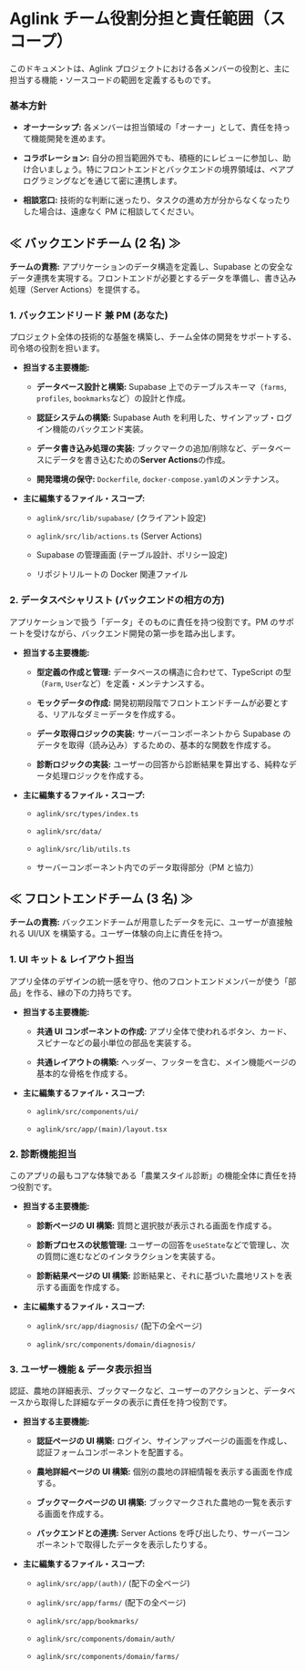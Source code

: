 # Aglink チーム役割分担と責任範囲（スコープ）

このドキュメントは、Aglink プロジェクトにおける各メンバーの役割と、主に担当する機能・ソースコードの範囲を定義するものです。

### 基本方針

- **オーナーシップ:** 各メンバーは担当領域の「オーナー」として、責任を持って機能開発を進めます。

- **コラボレーション:** 自分の担当範囲外でも、積極的にレビューに参加し、助け合いましょう。特にフロントエンドとバックエンドの境界領域は、ペアプログラミングなどを通じて密に連携します。

- **相談窓口:** 技術的な判断に迷ったり、タスクの進め方が分からなくなったりした場合は、遠慮なく PM に相談してください。

## ≪ バックエンドチーム (2 名) ≫

**チームの責務:** アプリケーションのデータ構造を定義し、Supabase との安全なデータ連携を実現する。フロントエンドが必要とするデータを準備し、書き込み処理（Server Actions）を提供する。

### 1. バックエンドリード 兼 PM (あなた)

プロジェクト全体の技術的な基盤を構築し、チーム全体の開発をサポートする、司令塔の役割を担います。

- **担当する主要機能:**

  - **データベース設計と構築:** Supabase 上でのテーブルスキーマ（`farms`, `profiles`, `bookmarks`など）の設計と作成。

  - **認証システムの構築:** Supabase Auth を利用した、サインアップ・ログイン機能のバックエンド実装。

  - **データ書き込み処理の実装:** ブックマークの追加/削除など、データベースにデータを書き込むための**Server Actions**の作成。

  - **開発環境の保守:** `Dockerfile`, `docker-compose.yaml`のメンテナンス。

- **主に編集するファイル・スコープ:**

  - `aglink/src/lib/supabase/` (クライアント設定)

  - `aglink/src/lib/actions.ts` (Server Actions)

  - Supabase の管理画面 (テーブル設計、ポリシー設定)

  - リポジトリルートの Docker 関連ファイル

### 2. データスペシャリスト (バックエンドの相方の方)

アプリケーションで扱う「データ」そのものに責任を持つ役割です。PM のサポートを受けながら、バックエンド開発の第一歩を踏み出します。

- **担当する主要機能:**

  - **型定義の作成と管理:** データベースの構造に合わせて、TypeScript の型（`Farm`, `User`など）を定義・メンテナンスする。

  - **モックデータの作成:** 開発初期段階でフロントエンドチームが必要とする、リアルなダミーデータを作成する。

  - **データ取得ロジックの実装:** サーバーコンポーネントから Supabase のデータを取得（読み込み）するための、基本的な関数を作成する。

  - **診断ロジックの実装:** ユーザーの回答から診断結果を算出する、純粋なデータ処理ロジックを作成する。

- **主に編集するファイル・スコープ:**

  - `aglink/src/types/index.ts`

  - `aglink/src/data/`

  - `aglink/src/lib/utils.ts`

  - サーバーコンポーネント内でのデータ取得部分（PM と協力）

## ≪ フロントエンドチーム (3 名) ≫

**チームの責務:** バックエンドチームが用意したデータを元に、ユーザーが直接触れる UI/UX を構築する。ユーザー体験の向上に責任を持つ。

### 1. UI キット & レイアウト担当

アプリ全体のデザインの統一感を守り、他のフロントエンドメンバーが使う「部品」を作る、縁の下の力持ちです。

- **担当する主要機能:**

  - **共通 UI コンポーネントの作成:** アプリ全体で使われるボタン、カード、スピナーなどの最小単位の部品を実装する。

  - **共通レイアウトの構築:** ヘッダー、フッターを含む、メイン機能ページの基本的な骨格を作成する。

- **主に編集するファイル・スコープ:**

  - `aglink/src/components/ui/`

  - `aglink/src/app/(main)/layout.tsx`

### 2. 診断機能担当

このアプリの最もコアな体験である「農業スタイル診断」の機能全体に責任を持つ役割です。

- **担当する主要機能:**

  - **診断ページの UI 構築:** 質問と選択肢が表示される画面を作成する。

  - **診断プロセスの状態管理:** ユーザーの回答を`useState`などで管理し、次の質問に進むなどのインタラクションを実装する。

  - **診断結果ページの UI 構築:** 診断結果と、それに基づいた農地リストを表示する画面を作成する。

- **主に編集するファイル・スコープ:**

  - `aglink/src/app/diagnosis/` (配下の全ページ)

  - `aglink/src/components/domain/diagnosis/`

### 3. ユーザー機能 & データ表示担当

認証、農地の詳細表示、ブックマークなど、ユーザーのアクションと、データベースから取得した詳細なデータの表示に責任を持つ役割です。

- **担当する主要機能:**

  - **認証ページの UI 構築:** ログイン、サインアップページの画面を作成し、認証フォームコンポーネントを配置する。

  - **農地詳細ページの UI 構築:** 個別の農地の詳細情報を表示する画面を作成する。

  - **ブックマークページの UI 構築:** ブックマークされた農地の一覧を表示する画面を作成する。

  - **バックエンドとの連携:** Server Actions を呼び出したり、サーバーコンポーネントで取得したデータを表示したりする。

- **主に編集するファイル・スコープ:**

  - `aglink/src/app/(auth)/` (配下の全ページ)

  - `aglink/src/app/farms/` (配下の全ページ)

  - `aglink/src/app/bookmarks/`

  - `aglink/src/components/domain/auth/`

  - `aglink/src/components/domain/farms/`
